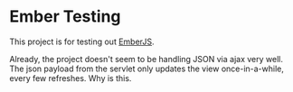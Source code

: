 # Ember Testing

This project is for testing out [EmberJS](http://emberjs.com/).

Already, the project doesn't seem to be handling JSON via ajax very well. The json payload from the servlet only updates the view once-in-a-while, every few refreshes. Why is this.
